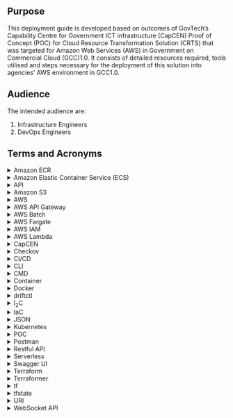 ## Purpose

This deployment guide is developed based on outcomes of GovTech’s Capability Centre for Government ICT infrastructure (CapCEN) Proof of Concept (POC) for Cloud Resource Transformation Solution (CRTS) that was targeted for Amazon Web Services (AWS) in Government on Commercial  Cloud (GCC)1.0. It consists of detailed resources required, tools utilised and steps necessary for the deployment of this solution into agencies’ AWS environment in GCC1.0.

## Audience

The intended audience are:

1. Infrastructure Engineers
2. DevOps Engineers

## Terms and Acronyms

<details>
 <summary>Amazon ECR</summary>
 <p>Amazon Elastic Container Registry (Amazon ECR) is an Amazon Web Services (AWS) managed container image registry service that is secure, scalable, and reliable. Amazon ECR supports private repositories with resource-based permissions using AWS IAM.</p>
</details>
 
<details> 
 <summary>Amazon Elastic Container Service (ECS)</summary>
 <p>Amazon Elastic Container Service (ECS) is a cloud computing service in Amazon Web Services (AWS) that manages containers and allows developers to run applications in the cloud without having to configure an environment for the code to run in.</p>
</details>
 
<details>  
 <summary>API</summary>
 <p>Application Programming Interface</p>
</details>
 
<details>  
 <summary>Amazon S3</summary>
 <p>Amazon S3 or Amazon Simple Storage Service is a service offered by Amazon Web Services (AWS) that provides object storage through a web service interface. Amazon S3 uses the same scalable storage infrastructure that Amazon.com uses to run its global e-commerce network. Amazon S3 can be employed to store any type of object, which allows for uses like storage for Internet applications, backup and recovery, disaster recovery, data archives, etc.</p>
</details>
 
<details>  
 <summary>AWS</summary>
 <p>Amazon Web Services</p>
</details>
 
<details>  
 <summary>AWS API Gateway</summary>
 <p>Amazon Web Services API Gateway is a fully managed service that makes it easy for developers to create, publish, maintain, monitor, and secure APIs at any scale. APIs act as the "front door" for applications to access data, business logic, or functionality from backend services. Using API Gateway, RESTful APIs and WebSocket APIs can be created that enable real-time two-way communication applications. API Gateway supports containerised and serverless workloads, as well as web applications.</p>
</details>
 
<details>  
 <summary>AWS Batch</summary>
 <p>AWS Batch helps to run batch computing workloads on the AWS Cloud. Batch computing is a common way for developers, scientists, and engineers to access large amounts of compute resources. AWS Batch removes the undifferentiated heavy lifting of configuring and managing the required infrastructure, similar to traditional batch computing software. This service can efficiently provision resources in response to jobs submitted in order to eliminate capacity constraints, reduce compute costs, and deliver results quickly.</p>
</details>
 
<details>  
 <summary>AWS Fargate</summary>
 <p>AWS Fargate is a serverless compute engine for containers that works with both Amazon Elastic Container Service (ECS) and Amazon Elastic Kubernetes Service (EKS). Fargate makes it easy to focus on building applications.</p>
</details>
 
<details>  
 <summary>AWS IAM</summary>
 <p>AWS Identity and Access Management (IAM) provides fine-grained access control across all of AWS. With IAM, the administrator can specify who can access which services and resources, and under which conditions. With IAM policies, the administrator manages permissions to the workforce and systems to ensure least-privilege permissions.</p>
</details>
 
<details>  
 <summary>AWS Lambda</summary>
 <p>Amazon Web Services Lambda is an event-driven, serverless computing platform provided by Amazon as a part of Amazon Web Services. It is a computing service that runs code in response to events and automatically manages the computing resources required by that code.</p>
</details>
 
<details>  
 <summary>CapCEN</summary>
 <p>The Capability Centre for Government ICT infrastructure is to strengthen GovTech capabilities in architecting and designing secure, resilient and cost effective public sector's ICT infrastructure covering data centres, networks, platforms, end-points and system operations. The centre will spearhead assessment and applicability of new technologies in these domains and develop compelling use cases to encourage adoption, and also to develop technical competency within GovTech.</p>
</details>
 
<details> 
 <summary>Checkov</summary>
 <p>Checkov scans cloud infrastructure configurations to find misconfigurations before they're deployed.</p>
 <p>Checkov uses a common command line interface to manage and analyse infrastructure as code (IaC) scan results across platforms.</p>
</details>
 
<details>  
 <summary>CI/CD</summary>
 <p>CI/CD is an automation pipeline, CI means “Continuous Integration” and CD means “Continuous Delivery”.</p>
</details>
 
<details>  
 <summary>CLI</summary>
 <p>Command Line Interface program that accepts operating systems commands via text input to execute operating system functions.</p>
</details>

<details>  
 <summary>CMD</summary>
 <p>CMD is an acronym for Command. Command prompt, or CMD, is the command-line interpreter of Windows operating systems.</p>
</details>
 
<details>  
 <summary>Container</summary>
 <p>Containers are abstract units of software that have everything needed to run a workload or process.</p>
</details>
 
<details> 
 <summary>Docker</summary>
 <p>Docker is a set of platform-as-a-service (PaaS) products that use OS-level virtualization to deliver software in packages called containers. The service has both free and premium tiers. The software that hosts the containers is called Docker Engine. It was first started in 2013 and is developed by Docker, Inc.</p>
</details>
 
<details>  
 <summary>driftctl</summary>
 <p>Infrastructure drift is a blind spot and a source of potential security issues.</p>
 <p>driftctl is a free and open-source CLI that warns of infrastructure drift and fills in the missing piece in your DevSecOps toolbox.</p>
</details>
 
<details> 
 <summary>I<sub>2</sub>C</summary>
 <p>Infra to Code.</p>
</details>
 
<details>  
 <summary>IaC</summary>
 <p>Infrastructure as code (IaC) is the process of managing and provisioning computer data centres through machine-readable definition files, rather than physical hardware configuration or interactive configuration tools.[1] The IT infrastructure managed by this process comprises both physical equipment, such as bare-metal servers, as well as virtual machines, and associated configuration resources. The definitions may be in a version control system. The code in the definition files may use either scripts or declarative definitions, rather than maintaining the code through manual processes, but IaC more often employs declarative approaches.</p>
</details>
 
<details>  
 <summary>JSON</summary>
 <p>JSON (JavaScript Object Notation) is an open standard file format and data interchange format that uses human-readable text to store and transmit data objects consisting of attribute–value pairs and arrays (or other serializable values). It is a common data format with diverse uses in electronic data interchange, including that of web applications with servers.</p>
</details>
 
<details> 
 <summary>Kubernetes</summary>
  <p>Kubernetes defines a set of building blocks ("primitives"), which collectively provide mechanisms that deploy, maintain, and scale applications based on CPU, memory or custom metrics. Kubernetes is loosely coupled and extensible to meet different workloads.</p>
</details>
 
<details>  
 <summary>POC</summary>
 <p>Proof of Concept.</p>
</details>
 
<details> 
 <summary>Postman</summary>
 <p>Postman is an application used for API testing. It is an HTTP client that tests HTTP requests, utilizing a graphical user interface, through which to  obtain different types of responses that need to be subsequently validated. When it comes to REST APIs, use Postman as a GUI (graphical user interface).</p>
</details>
 
<details>  
 <summary>Restful API</summary>
 <p>Designed to take advantage of existing protocols. While REST - or Representational State Transfer - can be used over nearly any protocol, when used for web APIs it typically takes advantage of HTTP. This means that developers have no need to install additional software or libraries when creating a REST API.</p>
 <p>One of the key advantages of REST APIs is that they provide a great deal of flexibility. Data is not tied to resources or methods, so REST can handle multiple types of calls, return different data formats and even change structurally with the correct implementation of hypermedia. This flexibility allows developers to build an API that meets the needs of very diverse customers.</p>
</details>
 
<details>
 <summary>Serverless</summary>
 <p>Serverless offloads all management responsibility for backend cloud infrastructure and operations tasks - provisioning, scheduling, scaling, patching and more - to the cloud provider. This gives developers more time to develop and optimize their front-end application code and business logic. And with serverless, customers never pay for idle capacity. They pay only for the resources required to run their applications, and only when those applications are running. The name notwithstanding, there are most definitely servers in serverless computing. The term 'serverless' describes the customer's experience with those servers: they are invisible to the customer, who doesn't see them, manage them, or interact with them in any way.</p>
</details>
 
<details>
 <summary>Swagger UI</summary>
 <p>Swagger UI allows anyone — be it the development team or the end consumers — to visualize and interact with the API’s resources without having any of the implementation logic in place. It’s automatically generated from the OpenAPI (formerly known as Swagger) Specification, with the visual documentation making it easy for back end implementation and client side consumption.</p>
</details>
 
<details>  
 <summary>Terraform</summary>
 <p>Terraform is an open-source infrastructure as code software tool created by HashiCorp. Users define and provide data centre infrastructure using a declarative configuration language known as HashiCorp Configuration Language (HCL), or optionally JSON.</p>
</details>
 
<details>  
 <summary>Terraformer</summary>
 <p>A CLI tool that generates tf/json and tfstate files based on existing infrastructure (reverse Terraform).</p>
</details>
 
<details>
 <summary>tf</summary>
 <p>Terraform format configuration files.</p>
</details>
 
<details> 
 <summary>tfstate</summary>
 <p>Terraform must store state about managed infrastructure and configuration. This state is used by Terraform to map real world resources to the configuration, keep track of metadata, and to improve performance for large infrastructures.</p>
 <p>This state is stored by default in a local file named "terraform.tfstate", but it can also be stored remotely, which works better in a team environment.</p>
 <p>Terraform uses this local state to create plans and make changes to the  infrastructure. Prior to any operation, Terraform does a refresh to update the state with the real infrastructure.</p>
</details>
 
<details>
 <summary>URI</summary>
 <p>A Uniform Resource Identifier (URI) is a unique sequence of characters that identifies a logical or physical resource used by web technologies. URIs may be used to identify anything, including real-world objects, such as people and places, concepts, or information resources such as web pages and books. Some URIs provide a means of locating and retrieving information resources on a network (either on the Internet or on another private network, such as a computer filesystem or an Intranet); these are Uniform Resource Locators (URLs). A URL provides the location of the resource. A URI identifies the resource by name at the specified location or URL. Other URIs provide only a unique name, without a means of locating or retrieving the resource or information about it, these are Uniform Resource Names (URNs).</p>
</details>

<details>
 <summary>WebSocket API</summary>
 <p>The WebSocket API is an advanced technology that makes it possible to open a two-way interactive communication session between the user's browser and a server. With this API, you can send messages to a server and receive event-driven responses without having to poll the server for a reply.</p>
</details>